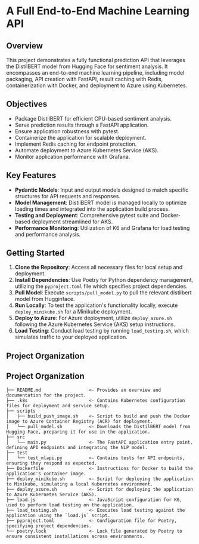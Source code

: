 # A Full End-to-End Machine Learning API

## Overview

This project demonstrates a fully functional prediction API that leverages the DistilBERT model from Hugging Face for sentiment analysis. It encompasses an end-to-end machine learning pipeline, including model packaging, API creation with FastAPI, result caching with Redis, containerization with Docker, and deployment to Azure using Kubernetes.

## Objectives

- Package DistilBERT for efficient CPU-based sentiment analysis.
- Serve prediction results through a FastAPI application.
- Ensure application robustness with pytest.
- Containerize the application for scalable deployment.
- Implement Redis caching for endpoint protection.
- Automate deployment to Azure Kubernetes Service (AKS).
- Monitor application performance with Grafana.

## Key Features

- **Pydantic Models**: Input and output models designed to match specific structures for API requests and responses.
- **Model Management**: DistilBERT model is managed locally to optimize loading times and integrated into the application build process.
- **Testing and Deployment**: Comprehensive pytest suite and Docker-based deployment streamlined for AKS.
- **Performance Monitoring**: Utilization of K6 and Grafana for load testing and performance analysis.

## Getting Started

1. **Clone the Repository**: Access all necessary files for local setup and deployment.
2. **Install Dependencies**: Use Poetry for Python dependency management, utilizing the `pyproject.toml` file which specifies project dependencies.
3. **Pull Model**: Execute `scripts/pull_model.py` to pull the relevant distilbert model from Hugginface.
4. **Run Locally**: To test the application's functionality locally, execute `deploy_minikube.sh` for a Minikube deployment.
5. **Deploy to Azure**: For Azure deployment, utilize `deploy_azure.sh` following the Azure Kubernetes Service (AKS) setup instructions.
6. **Load Testing**: Conduct load testing by running `load_testing.sh`, which simulates traffic to your deployed application.

## Project Organization

## Project Organization

    ├── README.md                  <- Provides an overview and documentation for the project.
    ├── .k8s                       <- Contains Kubernetes configuration files for deployment and service setup.
    ├── scripts                                                       
    │   ├── build_push_image.sh    <- Script to build and push the Docker image to Azure Container Registry (ACR) for deployment.
    │   └── pull_model.sh          <- Downloads the DistilBERT model from Hugging Face, preparing it for use in the application.
    ├── src                                                           
    │   └── main.py                <- The FastAPI application entry point, defining API endpoints and integrating the NLP model.
    ├── test                                                          
    │   └── test_mlapi.py          <- Contains tests for API endpoints, ensuring they respond as expected.
    ├── Dockerfile                 <- Instructions for Docker to build the application's container image.
    ├── deploy_minikube.sh         <- Script for deploying the application to Minikube, simulating a local Kubernetes environment.
    ├── deploy_azure.sh            <- Script for deploying the application to Azure Kubernetes Service (AKS).
    ├── load.js                    <- JavaScript configuration for K6, used to perform load testing on the application.
    ├── load_testing.sh            <- Executes load testing against the application using the `load.js` script.
    ├── pyproject.toml             <- Configuration file for Poetry, specifying project dependencies.
    └── poetry.lock                <- Lock file generated by Poetry to ensure consistent installations across environments.
